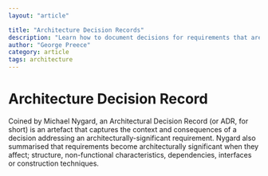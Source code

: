 ```yaml
---
layout: "article"

title: "Architecture Decision Records"
description: "Learn how to document decisions for requirements that are architecturally significant"
author: "George Preece"
category: article
tags: architecture
---
```

# Architecture Decision Record
Coined by Michael Nygard, an Architectural Decision Record (or ADR, for short) is an artefact that captures the context and consequences of a decision addressing an architecturally-significant requirement. Nygard also summarised that requirements become architecturally significant when they affect; structure, non-functional characteristics, dependencies, interfaces or construction techniques.